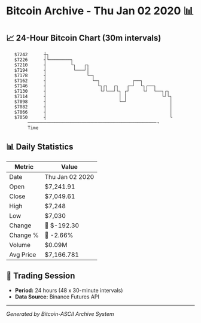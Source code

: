 # Bitcoin Archive - Thu Jan 02 2020 📊

## 📈 24-Hour Bitcoin Chart (30m intervals)

```
   $7242      ┼┐                                               
   $7226      ┤└────────┐                                      
   $7210      ┤         └┐   ┌┐                                
   $7194      ┤          └───┘│                                
   $7178      ┤               └─┐                              
   $7162      ┤                 └─┐            ┌──┐            
   $7146      ┤                   └┐┌┐  ┌┐   ┌─┘  └┐┌──┐       
   $7130      ┤                    └┘└──┘└┐ ┌┘     └┘  └──┐┌┐  
   $7114      ┤                           │ │             └┘└┐ 
   $7098      ┤                           └─┘                │ 
   $7082      ┤                                              │ 
   $7066      ┤                                              │ 
   $7050      ┤                                              └ 
        ────────────────────────────────────────────────→
        Time
```

## 📊 Daily Statistics

| Metric | Value |
|--------|-------|
| Date | Thu Jan 02 2020 |
| Open | $7,241.91 |
| Close | $7,049.61 |
| High | $7,248 |
| Low | $7,030 |
| Change | 🔴 $-192.30 |
| Change % | 🔴 -2.66% |
| Volume | $0.09M |
| Avg Price | $7,166.781 |

## 📅 Trading Session

- **Period:** 24 hours (48 x 30-minute intervals)
- **Data Source:** Binance Futures API

---
*Generated by Bitcoin-ASCII Archive System*
